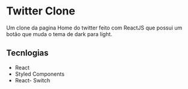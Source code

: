 # Twitter Clone

  Um clone da pagina Home do twitter feito com ReactJS que possui um botão que muda o tema de dark para light.
  
## Tecnlogias

  - React
  - Styled Components
  - React- Switch
